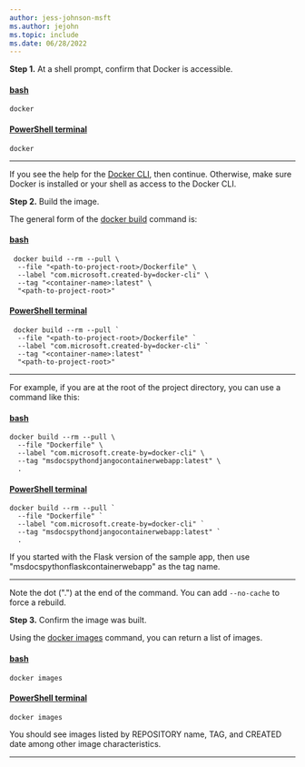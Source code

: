 ```yaml
---
author: jess-johnson-msft
ms.author: jejohn
ms.topic: include
ms.date: 06/28/2022
---
```


**Step 1.** At a shell prompt, confirm that Docker is accessible.

#### [bash](#tab/terminal-bash)

```
docker
```

#### [PowerShell terminal](#tab/terminal-powershell)

```
docker
```

---

If you see the help for the [Docker CLI](https://docs.docker.com/engine/reference/commandline/cli/), then continue. Otherwise, make sure Docker is installed or your shell as access to the Docker CLI.

**Step 2.** Build the image.

The general form of the [docker build](https://docs.docker.com/engine/reference/commandline/build/) command is:

#### [bash](#tab/terminal-bash)

```
 docker build --rm --pull \
  --file "<path-to-project-root>/Dockerfile" \
  --label "com.microsoft.created-by=docker-cli" \
  --tag "<container-name>:latest" \
  "<path-to-project-root>" 
```

#### [PowerShell terminal](#tab/terminal-powershell)

```
 docker build --rm --pull `
  --file "<path-to-project-root>/Dockerfile" `
  --label "com.microsoft.created-by=docker-cli" `
  --tag "<container-name>:latest" `
  "<path-to-project-root>" 
```

---

For example, if you are at the root of the project directory, you can use a command like this:

#### [bash](#tab/terminal-bash)

```
docker build --rm --pull \
  --file "Dockerfile" \
  --label "com.microsoft.create-by=docker-cli" \
  --tag "msdocspythondjangocontainerwebapp:latest" \
  .
```

#### [PowerShell terminal](#tab/terminal-powershell)

```
docker build --rm --pull `
  --file "Dockerfile" `
  --label "com.microsoft.create-by=docker-cli" `
  --tag "msdocspythondjangocontainerwebapp:latest" `
  .
```

If you started with the Flask version of the sample app, then use "msdocspythonflaskcontainerwebapp" as the tag name.

---

Note the dot (".") at the end of the command. You can add `--no-cache` to force a rebuild.

**Step 3.** Confirm the image was built.

Using the [docker images](https://docs.docker.com/engine/reference/commandline/images/) command, you can return a list of images.

#### [bash](#tab/terminal-bash)

```
docker images
```
#### [PowerShell terminal](#tab/terminal-powershell)

```
docker images
```

You should see images listed by REPOSITORY name, TAG, and CREATED date among other image characteristics.

---
